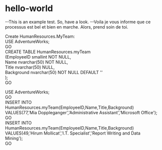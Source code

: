 # hello-world
--This is an example test. So, have a look.
--Voila je vous informe que ce processus est bel et bien en marche. Alors, prend soin de toi.

Create HumanResources.MyTeam:   
USE AdventureWorks;  
GO  
CREATE TABLE HumanResources.myTeam   
(EmployeeID smallint NOT NULL,  
Name nvarchar(50) NOT NULL,  
Title nvarchar(50) NULL,  
Background nvarchar(50) NOT NULL DEFAULT ''  
);  
GO  

USE AdventureWorks;  
GO  
INSERT INTO HumanResources.myTeam(EmployeeID,Name,Title,Background)  
   VALUES(77,'Mia Doppleganger','Administrative Assistant','Microsoft Office');  
GO  
INSERT INTO HumanResources.myTeam(EmployeeID,Name,Title,Background)  
   VALUES(49,'Hirum Mollicat','I.T. Specialist','Report Writing and Data Mining');  
GO  

